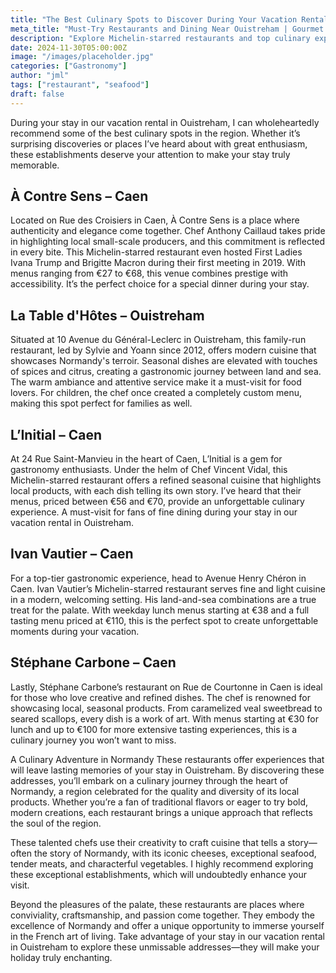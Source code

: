 ```yaml
---
title: "The Best Culinary Spots to Discover During Your Vacation Rental Stay in Ouistreham"
meta_title: "Must-Try Restaurants and Dining Near Ouistreham | Gourmet Guide"
description: "Explore Michelin-starred restaurants and top culinary experiences near Ouistreham. Your ultimate guide to elevating your vacation rental stay with exceptional dining in Normandy."
date: 2024-11-30T05:00:00Z
image: "/images/placeholder.jpg"
categories: ["Gastronomy"]
author: "jml"
tags: ["restaurant", "seafood"]
draft: false
---
```



During your stay in our vacation rental in Ouistreham, I can wholeheartedly recommend some of the best culinary spots in the region. Whether it’s surprising discoveries or places I’ve heard about with great enthusiasm, these establishments deserve your attention to make your stay truly memorable.

<h2> À Contre Sens – Caen</h2>
Located on Rue des Croisiers in Caen, À Contre Sens is a place where authenticity and elegance come together. Chef Anthony Caillaud takes pride in highlighting local small-scale producers, and this commitment is reflected in every bite. This Michelin-starred restaurant even hosted First Ladies Ivana Trump and Brigitte Macron during their first meeting in 2019. With menus ranging from €27 to €68, this venue combines prestige with accessibility. It’s the perfect choice for a special dinner during your stay.

<h2>La Table d'Hôtes – Ouistreham</h2>
Situated at 10 Avenue du Général-Leclerc in Ouistreham, this family-run restaurant, led by Sylvie and Yoann since 2012, offers modern cuisine that showcases Normandy's terroir. Seasonal dishes are elevated with touches of spices and citrus, creating a gastronomic journey between land and sea. The warm ambiance and attentive service make it a must-visit for food lovers. For children, the chef once created a completely custom menu, making this spot perfect for families as well.

<h2>L’Initial – Caen</h2>
At 24 Rue Saint-Manvieu in the heart of Caen, L’Initial is a gem for gastronomy enthusiasts. Under the helm of Chef Vincent Vidal, this Michelin-starred restaurant offers a refined seasonal cuisine that highlights local products, with each dish telling its own story. I’ve heard that their menus, priced between €56 and €70, provide an unforgettable culinary experience. A must-visit for fans of fine dining during your stay in our vacation rental in Ouistreham.

<h2>Ivan Vautier – Caen</h2>
For a top-tier gastronomic experience, head to Avenue Henry Chéron in Caen. Ivan Vautier’s Michelin-starred restaurant serves fine and light cuisine in a modern, welcoming setting. His land-and-sea combinations are a true treat for the palate. With weekday lunch menus starting at €38 and a full tasting menu priced at €110, this is the perfect spot to create unforgettable moments during your vacation.

<h2>Stéphane Carbone – Caen</h2>
Lastly, Stéphane Carbone’s restaurant on Rue de Courtonne in Caen is ideal for those who love creative and refined dishes. The chef is renowned for showcasing local, seasonal products. From caramelized veal sweetbread to seared scallops, every dish is a work of art. With menus starting at €30 for lunch and up to €100 for more extensive tasting experiences, this is a culinary journey you won’t want to miss.

A Culinary Adventure in Normandy
These restaurants offer experiences that will leave lasting memories of your stay in Ouistreham. By discovering these addresses, you’ll embark on a culinary journey through the heart of Normandy, a region celebrated for the quality and diversity of its local products. Whether you’re a fan of traditional flavors or eager to try bold, modern creations, each restaurant brings a unique approach that reflects the soul of the region.

These talented chefs use their creativity to craft cuisine that tells a story—often the story of Normandy, with its iconic cheeses, exceptional seafood, tender meats, and characterful vegetables. I highly recommend exploring these exceptional establishments, which will undoubtedly enhance your visit.

Beyond the pleasures of the palate, these restaurants are places where conviviality, craftsmanship, and passion come together. They embody the excellence of Normandy and offer a unique opportunity to immerse yourself in the French art of living. Take advantage of your stay in our vacation rental in Ouistreham to explore these unmissable addresses—they will make your holiday truly enchanting.